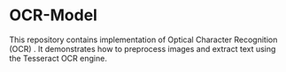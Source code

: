 # OCR-Model
This repository contains implementation of Optical Character Recognition (OCR) . It demonstrates how to preprocess images and extract text using the Tesseract OCR engine.
